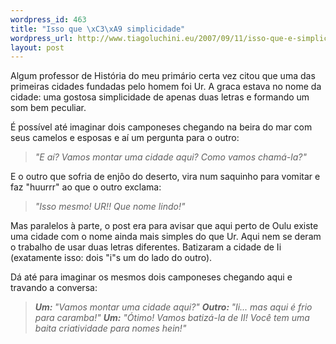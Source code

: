 ```yaml
--- 
wordpress_id: 463
title: "Isso que \xC3\xA9 simplicidade"
wordpress_url: http://www.tiagoluchini.eu/2007/09/11/isso-que-e-simplicidade/
layout: post
---
```

Algum professor de História do meu primário certa vez citou que uma das primeiras cidades fundadas pelo homem foi Ur. A graca estava no nome da cidade: uma gostosa simplicidade de apenas duas letras e formando um som bem peculiar.

É possível até imaginar dois camponeses chegando na beira do mar com seus camelos e esposas e aí um pergunta para o outro:
<blockquote><em>"E aí? Vamos montar uma cidade aqui? Como vamos chamá-la?"</em></blockquote>
E o outro que sofria de enjôo do deserto, vira num saquinho para vomitar e faz "huurrr" ao que o outro exclama:
<blockquote><em>"Isso mesmo! UR!! Que nome lindo!" </em></blockquote>
Mas paralelos à parte, o post era para avisar que aqui perto de Oulu existe uma cidade com o nome ainda mais simples do que Ur. Aqui nem se deram o trabalho de usar duas letras diferentes. Batizaram a cidade de Ii (exatamente isso: dois "i"s um do lado do outro).

Dá até para imaginar os mesmos dois camponeses chegando aqui e travando a conversa:
<blockquote><em><strong>Um: </strong>"Vamos montar uma cidade aqui?"
<strong>Outro: </strong>"Ii... mas aqui é frio para caramba!"
<strong>Um:</strong> "Ótimo! Vamos batizá-la de II! Você tem uma baita criatividade para nomes hein!"</em></blockquote>
